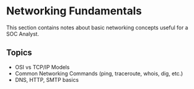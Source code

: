 # Networking Fundamentals

This section contains notes about basic networking concepts useful for a SOC Analyst.

## Topics
- OSI vs TCP/IP Models
- Common Networking Commands (ping, traceroute, whois, dig, etc.)
- DNS, HTTP, SMTP basics
